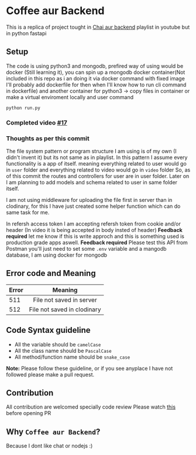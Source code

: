 # Coffee aur Backend

This is a replica of project tought in [Chai aur backend](https://youtube.com/playlist?list=PLu71SKxNbfoBGh_8p_NS-ZAh6v7HhYqHW&si=j0kNpJ5cKXvoAtOO) playlist in youtube but in python fastapi

## Setup
The code is using python3 and mongodb, prefired way of using would be docker (Still learning it), you can spin up a mongodb docker container(Not included in this repo as i an doing it via docker command with fixed image I'll probably add dockerfile for then when I'll know how to run cli command in dockerfile)
and another container for python3 -> copy files in container or make a virtual enviroment locally and user command
```
python run.py
```

### Completed video [#17](https://youtu.be/9azRerL6CZc?si=wjlv3zt5I7GrnvE7)

### Thoughts as per this commit
The file system pattern or program structure I am using is of my own (I didn't invent it) but its not same as in playlist. 
In this pattern I assume every functionality is a app of itself.
meaning everything related to user would go in `user` folder and everything related to video would go in `video` folder
So, as of this commit the routes and controllers for user are in user folder. Later on I am planning to add models and schema related to user in same folder itself.

I am not using middleware for uploading the file first in server than in clodinary, for this I have just created some helper function which can do same task for me.

In refersh access token I am accepting refersh token from cookie and/or header (In video it is being accepted in body insted of header)
**Feedback required** let me know if this is write approch and this is something used is production grade apps aswell.
**Feedback required** Please test this API from Postman you'll just need to set some `.env` variable and a mangodb database, I am using docker for mongodb

## Error code and Meaning

| Error     | Meaning                   |
|-----------|:-------------------------:|
|511        |File not saved in server   |
|512        |File not saved in clodinary|

## Code Syntax guideline
- All the variable should be `camelCase`
- All the class name should be `PascalCase`
- All method/function name should be `snake_case`

__Note:__ Please follow these guideline, or if you see anyplace I have not followed please make a pull request.

## Contribution
All contribution are welcomed specially code review 
Please watch [this](https://youtu.be/EKRdobRY-fc?si=6pxqDU3C8fgeWsHB) before opening PR

## Why `Coffee aur Backend`?
Because I dont like chat or nodejs :)
